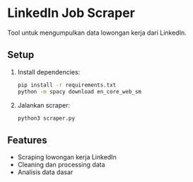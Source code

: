 # LinkedIn Job Scraper

Tool untuk mengumpulkan data lowongan kerja dari LinkedIn.

## Setup

1. Install dependencies:

   ```bash
   pip install -r requirements.txt
   python -m spacy download en_core_web_sm
   ```

2. Jalankan scraper:

   ```bash
   python3 scraper.py
   ```

## Features

- Scraping lowongan kerja LinkedIn
- Cleaning dan processing data
- Analisis data dasar
